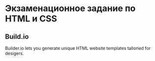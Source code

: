 # Экзаменационное задание по HTML и CSS

## Build.io

Builder.io lets you generate unique HTML website templates talloried for desigers.